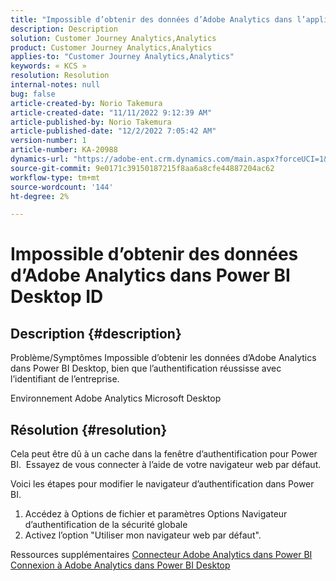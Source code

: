 ```yaml
---
title: "Impossible d’obtenir des données d’Adobe Analytics dans l’appli de bureau Power BI avec un identifiant de l’entreprise"
description: Description
solution: Customer Journey Analytics,Analytics
product: Customer Journey Analytics,Analytics
applies-to: "Customer Journey Analytics,Analytics"
keywords: « KCS »
resolution: Resolution
internal-notes: null
bug: false
article-created-by: Norio Takemura
article-created-date: "11/11/2022 9:12:39 AM"
article-published-by: Norio Takemura
article-published-date: "12/2/2022 7:05:42 AM"
version-number: 1
article-number: KA-20988
dynamics-url: "https://adobe-ent.crm.dynamics.com/main.aspx?forceUCI=1&pagetype=entityrecord&etn=knowledgearticle&id=53b0f3fb-a061-ed11-9561-6045bd0065f9"
source-git-commit: 9e0171c39150187215f8aa6a8cfe44887204ac62
workflow-type: tm+mt
source-wordcount: '144'
ht-degree: 2%

---
```


# Impossible d’obtenir des données d’Adobe Analytics dans Power BI Desktop ID

## Description {#description}


Problème/Symptômes Impossible d’obtenir les données d’Adobe Analytics dans Power BI Desktop, bien que l’authentification réussisse avec l’identifiant de l’entreprise.

Environnement Adobe Analytics Microsoft Desktop


## Résolution {#resolution}


Cela peut être dû à un cache dans la fenêtre d’authentification pour Power BI.  Essayez de vous connecter à l’aide de votre navigateur web par défaut.

Voici les étapes pour modifier le navigateur d’authentification dans Power BI.
1. Accédez à Options de fichier et paramètres Options Navigateur d’authentification de la sécurité globale
2. Activez l’option &quot;Utiliser mon navigateur web par défaut&quot;.

Ressources supplémentaires
[Connecteur Adobe Analytics dans Power BI](https://experienceleague.adobe.com/docs/analytics-learn/tutorials/integrations/power-bi/adobe-analytics-connector-in-power-bi.html?lang=en)
[Connexion à Adobe Analytics dans Power BI Desktop](https://learn.microsoft.com/en-us/power-bi/connect-data/desktop-connect-adobe-analytics)
